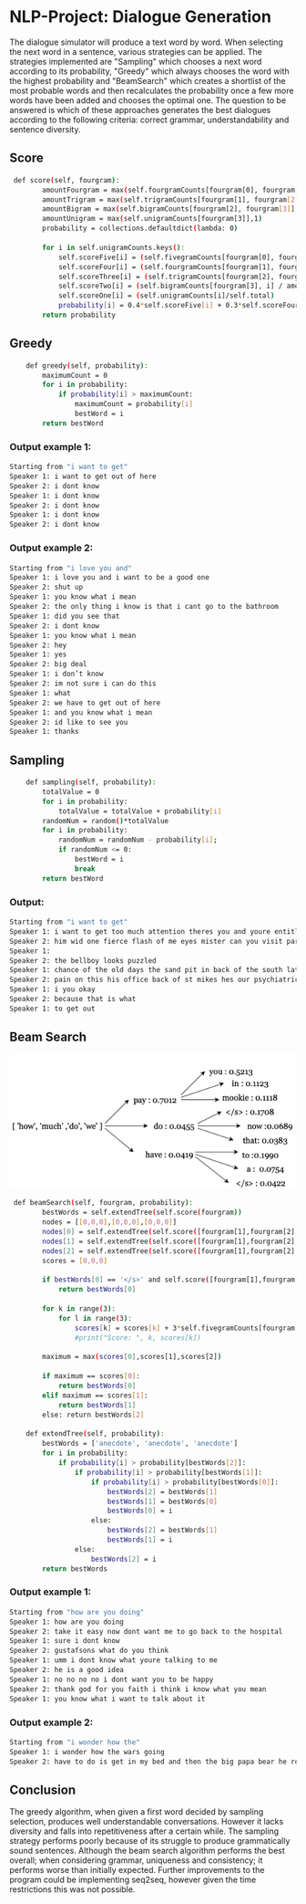 # NLP-Project: Dialogue Generation

The dialogue simulator will produce a text word by word. When selecting the next word in a sentence, various strategies can be applied. The strategies implemented are "Sampling" which chooses a next word according to its probability, "Greedy" which always chooses the word with the highest probability and "BeamSearch" which creates a shortlist of the most probable words and then recalculates the probability once a few more words have been added and chooses the optimal one. The question to be answered is which of these approaches generates the best dialogues according to the following criteria: correct grammar, understandability and sentence diversity.

## Score
```bash
 def score(self, fourgram):
        amountFourgram = max(self.fourgramCounts[fourgram[0], fourgram[1], fourgram[2], fourgram[3]], 1)
        amountTrigram = max(self.trigramCounts[fourgram[1], fourgram[2], fourgram[3]],1)
        amountBigram = max(self.bigramCounts[fourgram[2], fourgram[3]],1)
        amountUnigram = max(self.unigramCounts[fourgram[3]],1)
        probability = collections.defaultdict(lambda: 0)

        for i in self.unigramCounts.keys():
            self.scoreFive[i] = (self.fivegramCounts[fourgram[0], fourgram[1], fourgram[2], fourgram[3], i] / amountFourgram)
            self.scoreFour[i] = (self.fourgramCounts[fourgram[1], fourgram[2], fourgram[3], i] / amountTrigram)
            self.scoreThree[i] = (self.trigramCounts[fourgram[2], fourgram[3], i] / amountBigram)
            self.scoreTwo[i] = (self.bigramCounts[fourgram[3], i] / amountUnigram)
            self.scoreOne[i] = (self.unigramCounts[i]/self.total)
            probability[i] = 0.4*self.scoreFive[i] + 0.3*self.scoreFour[i] + 0.2*self.scoreThree[i] + 0.07*self.scoreTwo[i] +0.03*self.scoreOne[i]
        return probability
```
## Greedy
```bash
    def greedy(self, probability):
        maximumCount = 0
        for i in probability:
            if probability[i] > maximumCount:
                maximumCount = probability[i]
                bestWord = i
        return bestWord
```
### Output example 1:
```bash
Starting from "i want to get"
Speaker 1: i want to get out of here 
Speaker 2: i dont know 
Speaker 1: i dont know 
Speaker 2: i dont know 
Speaker 1: i dont know 
Speaker 2: i dont know 
```
### Output example 2:
```bash
Starting from "i love you and"
Speaker 1: i love you and i want to be a good one
Speaker 2: shut up
Speaker 1: you know what i mean
Speaker 2: the only thing i know is that i cant go to the bathroom
Speaker 1: did you see that
Speaker 2: i dont know
Speaker 1: you know what i mean
Speaker 2: hey
Speaker 1: yes
Speaker 2: big deal
Speaker 1: i don’t know
Speaker 2: im not sure i can do this
Speaker 1: what
Speaker 2: we have to get out of here
Speaker 1: and you know what i mean
Speaker 2: id like to see you
Speaker 1: thanks
```
## Sampling
```bash
    def sampling(self, probability):
        totalValue = 0
        for i in probability:
            totalValue = totalValue + probability[i]
        randomNum = random()*totalValue
        for i in probability:
            randomNum = randomNum - probability[i];
            if randomNum <= 0:
                bestWord = i
                break
        return bestWord
```
### Output:
```bash
Starting from "i want to get"
Speaker 1: i want to get too much attention theres you and youre entitled to worry
Speaker 2: him wid one fierce flash of me eyes mister can you visit part and an audience - theres no company no fortune you owe me uri one last push
Speaker 1:
Speaker 2: the bellboy looks puzzled
Speaker 1: chance of the old days the sand pit in back of the south latrine 
Speaker 2: pain on this his office back of st mikes hes our psychiatric type of your business thats for sure
Speaker 1: i you okay
Speaker 2: because that is what
Speaker 1: to get out
```

## Beam Search
![Beam Search](https://github.com/annelotp/NLP-Project/blob/master/venv/report%20%2B%20pitch/beamSearch-2.png)
```bash
 def beamSearch(self, fourgram, probability):
        bestWords = self.extendTree(self.score(fourgram))
        nodes = [[0,0,0],[0,0,0],[0,0,0]]
        nodes[0] = self.extendTree(self.score([fourgram[1],fourgram[2],fourgram[3], bestWords[0]]))
        nodes[1] = self.extendTree(self.score([fourgram[1],fourgram[2],fourgram[3], bestWords[1]]))
        nodes[2] = self.extendTree(self.score([fourgram[1],fourgram[2],fourgram[3], bestWords[2]]))
        scores = [0,0,0]

        if bestWords[0] == '</s>' and self.score([fourgram[1],fourgram[2],fourgram[3], bestWords[0]])>0.6:
            return bestWords[0]

        for k in range(3):
            for l in range(3):
                scores[k] = scores[k] + 3*self.fivegramCounts[fourgram[1], fourgram[2], fourgram[3], bestWords[k], nodes[k][l]] + 2*self.fourgramCounts[fourgram[2], fourgram[3], bestWords[k], nodes[k][l]] + self.trigramCounts[fourgram[3], bestWords[k], nodes[k][l]]
                #print("Score: ", k, scores[k])

        maximum = max(scores[0],scores[1],scores[2])

        if maximum == scores[0]:
            return bestWords[0]
        elif maximum == scores[1]:
            return bestWords[1]
        else: return bestWords[2]

    def extendTree(self, probability):
        bestWords = ['anecdote', 'anecdote', 'anecdote']
        for i in probability:
            if probability[i] > probability[bestWords[2]]:
                if probability[i] > probability[bestWords[1]]:
                    if probability[i] > probability[bestWords[0]]:
                        bestWords[2] = bestWords[1]
                        bestWords[1] = bestWords[0]
                        bestWords[0] = i
                    else:
                        bestWords[2] = bestWords[1]
                        bestWords[1] = i
                else:
                    bestWords[2] = i
        return bestWords
```
### Output example 1:
```bash
Starting from "how are you doing"
Speaker 1: how are you doing
Speaker 2: take it easy now dont want me to go back to the hospital
Speaker 1: sure i dont know
Speaker 2: gustafsons what do you think
Speaker 1: umm i dont know what youre talking to me
Speaker 2: he is a good idea 
Speaker 1: no no no no i dont want you to be happy 
Speaker 2: thank god for you faith i think i know what you mean
Speaker 1: you know what i want to talk about it 
```
### Output example 2:
```bash
Starting from "i wonder how the"
Speaker 1: i wonder how the wars going
Speaker 2: have to do is get in my bed and then the big papa bear he roared and somebodys been sleeping in my bed and then the big papa bear he roared and somebodys been sleeping in my bed and then the big papa bear he
```
## Conclusion
The greedy algorithm, when given a first word decided by sampling selection, produces well understandable conversations. However it lacks diversity and falls into repetitiveness after a certain while. The sampling strategy performs poorly because of its struggle to produce grammatically sound sentences. Although the beam search algorithm performs the best overall; when considering grammar, uniqueness and consistency; it performs worse than initially expected. Further improvements to the program could be implementing seq2seq, however given the time restrictions this was not possible.
